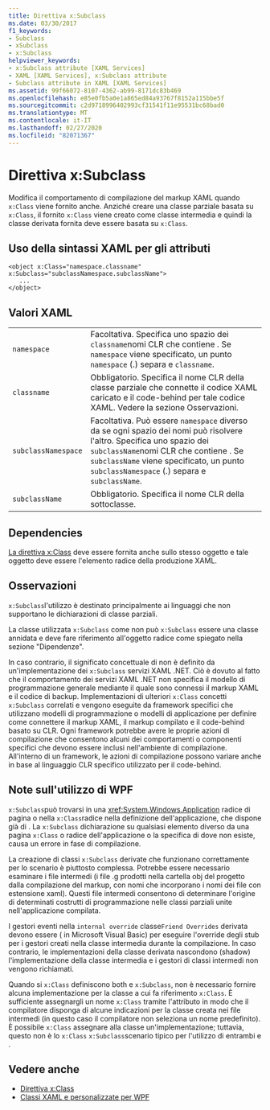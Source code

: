 ```yaml
---
title: Direttiva x:Subclass
ms.date: 03/30/2017
f1_keywords:
- Subclass
- xSubclass
- x:Subclass
helpviewer_keywords:
- x:Subclass attribute [XAML Services]
- XAML [XAML Services], x:Subclass attribute
- Subclass attribute in XAML [XAML Services]
ms.assetid: 99f66072-8107-4362-ab99-8171dc83b469
ms.openlocfilehash: e85e0fb5a0e1a865ed84a93767f8152a115bbe5f
ms.sourcegitcommit: c2d9718996402993cf31541f11e95531bc68bad0
ms.translationtype: MT
ms.contentlocale: it-IT
ms.lasthandoff: 02/27/2020
ms.locfileid: "82071367"
---
```

# <a name="xsubclass-directive"></a>Direttiva x:Subclass

Modifica il comportamento di compilazione del markup XAML quando `x:Class` viene fornito anche. Anziché creare una classe parziale basata su `x:Class`, il fornito `x:Class` viene creato come classe intermedia e quindi la classe derivata fornita deve essere basata su `x:Class`.

## <a name="xaml-attribute-usage"></a>Uso della sintassi XAML per gli attributi

```xaml
<object x:Class="namespace.classname" x:Subclass="subclassNamespace.subclassName">
   ...
</object>
```

## <a name="xaml-values"></a>Valori XAML

|||
|-|-|
|`namespace`|Facoltativa. Specifica uno spazio dei `classname`nomi CLR che contiene . Se `namespace` viene specificato, un punto `namespace` (.) separa e `classname`.|
|`classname`|Obbligatorio. Specifica il nome CLR della classe parziale che connette il codice XAML caricato e il code-behind per tale codice XAML. Vedere la sezione Osservazioni.|
|`subclassNamespace`|Facoltativa. Può essere `namespace` diverso da se ogni spazio dei nomi può risolvere l'altro. Specifica uno spazio dei `subclassName`nomi CLR che contiene . Se `subclassName` viene specificato, un punto `subclassNamespace` (.) separa e `subclassName`.|
|`subclassName`|Obbligatorio. Specifica il nome CLR della sottoclasse.|

## <a name="dependencies"></a>Dependencies

[La direttiva x:Class](xclass-directive.md) deve essere fornita anche sullo stesso oggetto e tale oggetto deve essere l'elemento radice della produzione XAML.

## <a name="remarks"></a>Osservazioni

`x:Subclass`l'utilizzo è destinato principalmente ai linguaggi che non supportano le dichiarazioni di classe parziali.

La classe utilizzata `x:Subclass` come non può `x:Subclass` essere una classe annidata e deve fare riferimento all'oggetto radice come spiegato nella sezione "Dipendenze".

In caso contrario, il significato concettuale di non è definito da un'implementazione dei `x:Subclass` servizi XAML .NET. Ciò è dovuto al fatto che il comportamento dei servizi XAML .NET non specifica il modello di programmazione generale mediante il quale sono connessi il markup XAML e il codice di backup. Implementazioni di ulteriori `x:Class` concetti `x:Subclass` correlati e vengono eseguite da framework specifici che utilizzano modelli di programmazione o modelli di applicazione per definire come connettere il markup XAML, il markup compilato e il code-behind basato su CLR. Ogni framework potrebbe avere le proprie azioni di compilazione che consentono alcuni dei comportamenti o componenti specifici che devono essere inclusi nell'ambiente di compilazione. All'interno di un framework, le azioni di compilazione possono variare anche in base al linguaggio CLR specifico utilizzato per il code-behind.

## <a name="wpf-usage-notes"></a>Note sull'utilizzo di WPF

`x:Subclass`può trovarsi in una <xref:System.Windows.Application> radice di pagina o nella `x:Class`radice nella definizione dell'applicazione, che dispone già di . La `x:Subclass` dichiarazione su qualsiasi elemento diverso da una pagina `x:Class` o radice dell'applicazione o la specifica di dove non esiste, causa un errore in fase di compilazione.

La creazione di classi `x:Subclass` derivate che funzionano correttamente per lo scenario è piuttosto complessa. Potrebbe essere necessario esaminare i file intermedi (i file .g prodotti nella cartella obj del progetto dalla compilazione del markup, con nomi che incorporano i nomi dei file con estensione xaml). Questi file intermedi consentono di determinare l'origine di determinati costrutti di programmazione nelle classi parziali unite nell'applicazione compilata.

I gestori eventi nella `internal override` classe`Friend Overrides` derivata devono essere ( in Microsoft Visual Basic) per eseguire l'override degli stub per i gestori creati nella classe intermedia durante la compilazione. In caso contrario, le implementazioni della classe derivata nascondono (shadow) l'implementazione della classe intermedia e i gestori di classi intermedi non vengono richiamati.

Quando si `x:Class` definiscono both e `x:Subclass`, non è necessario fornire alcuna implementazione per la classe a cui fa riferimento `x:Class`. È sufficiente assegnargli un nome `x:Class` tramite l'attributo in modo che il compilatore disponga di alcune indicazioni per la classe creata nei file intermedi (in questo caso il compilatore non seleziona un nome predefinito). È possibile `x:Class` assegnare alla classe un'implementazione; tuttavia, questo non è lo `x:Class` `x:Subclass`scenario tipico per l'utilizzo di entrambi e .

## <a name="see-also"></a>Vedere anche

- [Direttiva x:Class](xclass-directive.md)
- [Classi XAML e personalizzate per WPF](../../framework/wpf/advanced/xaml-and-custom-classes-for-wpf.md)
